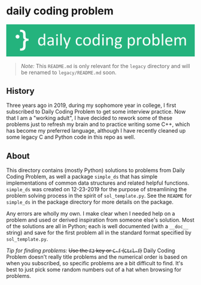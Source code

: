 # daily coding problem

![./dcp_banner.png](./dcp_banner.png)

> *Note:* This `README.md` is only relevant for the `legacy` directory and will
> be renamed to `legacy/README.md` soon.

## History

Three years ago in 2019, during my sophomore year in college, I first
subscribed to Daily Coding Problem to get some interview practice. Now that I
am a "working adult", I have decided to rework some of these problems just to
refresh my brain and to practice writing some C++, which has become my
preferred language, although I have recently cleaned up some legacy C and
Python code in this repo as well.

## About

This directory contains (mostly Python) solutions to problems from Daily Coding
Problem, as well a package `simple_ds` that has simple implementations of
common data structures and related helpful functions. `simple_ds` was created
on 12-23-2019 for the purpose of streamlining the problem solving process in
the spirit of `sol_template.py`. See the `README` for `simple_ds` in the
package directory for more details on the package.

Any errors are wholly my own. I make clear when I needed help on a problem and
used or derived inspiration from someone else's solution. Most of the solutions
are all in Python; each is well documented (with a `__doc__` string) and save
for the first problem all in the standard format specified by `sol_template.py`.

*Tip for finding problems:* ~~Use the `F3` key or `C-f` (`Ctrl-f`)~~ Daily
Coding Problem doesn't really title problems and the numerical order is based
on when you subscribed, so specific problems are a bit difficult to find. It's
best to just pick some random numbers out of a hat when browsing for problems.
